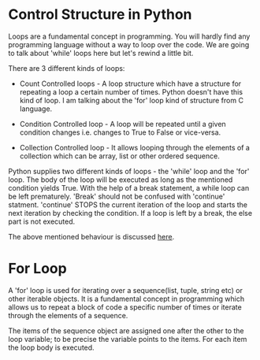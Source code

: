 # Control Structure in Python

Loops are a fundamental concept in programming. You will hardly find any programming language without a way to loop over the code. We are going to talk about 'while' loops here but let's rewind a little bit. 

There are 3 different kinds of loops: 
* Count Controlled loops - A loop structure which have a structure for repeating a loop a certain number of times. Python doesn't have this kind of loop. I am talking about the 'for' loop kind of structure from C language. 

* Condition Controlled loop - A loop will be repeated until a given condition changes i.e. changes to True to False or vice-versa. 

* Collection Controlled loop - It allows looping through the elements of a collection which can be array, list or other ordered sequence. 

Python supplies two different kinds of loops - the 'while' loop and the 'for' loop. 
The body of the loop will be executed as long as the mentioned condition yields True. With the help of a break statement, a while loop can be left prematurely. 
'Break' should not be confused with 'continue' statment. 'continue' STOPS the current iteration of the loop and starts the next iteration by checking the condition. If a loop is left by a break, the else part is not executed. 

The above mentioned behaviour is discussed [here](https://github.com/robsingh/python-refresher/blob/8721858ccb2172332faac3025a4b5d5698e31646/control_structure/examples.py#L1-L27).


# For Loop

A 'for' loop is used for iterating over a sequence(list, tuple, string etc) or other iterable objects. It is a fundamental concept in programming which allows us to repeat a block of code a specific number of times or iterate through the elements of a sequence.

The items of the sequence object are assigned one after the other to the loop variable; to be precise the variable points to the items. For each item the loop body is executed. 

